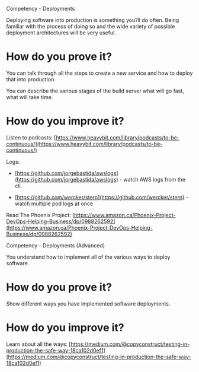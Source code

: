 Competency - Deployments

Deploying software into production is something you?ll do often.  Being familiar with the process of doing so and the wide variety of possible deployment architectures will be very useful.

# How do you prove it?

You can talk through all the steps to create a new service and how to deploy that into production.

You can describe the various stages of the build server what will go fast, what will take time.

# How do you improve it?

Listen to podcasts: [https://www.heavybit.com/library/podcasts/to-be-continuous/](https://www.heavybit.com/library/podcasts/to-be-continuous/)

Logs: 

* [https://github.com/jorgebastida/awslogs](https://github.com/jorgebastida/awslogs) - watch AWS logs from the cli.

* [https://github.com/wercker/stern](https://github.com/wercker/stern) - watch multiple pod logs at once

Read The Phoenix Project: [https://www.amazon.ca/Phoenix-Project-DevOps-Helping-Business/dp/0988262592](https://www.amazon.ca/Phoenix-Project-DevOps-Helping-Business/dp/0988262592)

Competency - Deployments (Advanced)

You understand how to implement all of the various ways to deploy software.

# How do you prove it?

Show different ways you have implemented software deployments.

# How do you improve it?

Learn about all the ways: [https://medium.com/@copyconstruct/testing-in-production-the-safe-way-18ca102d0ef1](https://medium.com/@copyconstruct/testing-in-production-the-safe-way-18ca102d0ef1)

